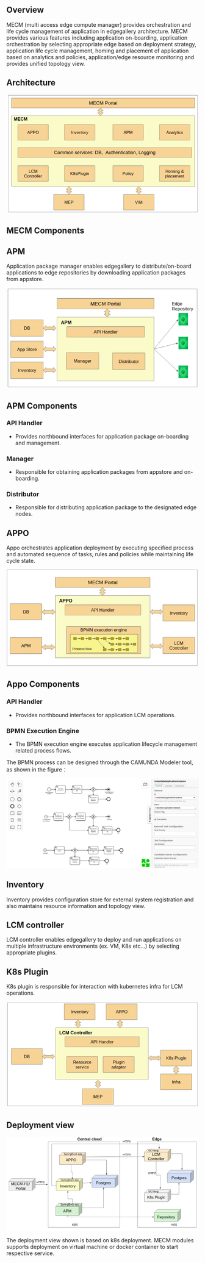 ## Overview
MECM (multi access edge compute manager) provides orchestration and life cycle management of application in
 edgegallery architecture. MECM provides various features including application on-boarding, application orchestration by selecting
  appropriate edge based on deployment strategy, application life cycle management, homing and placement of application 
  based on analytics and policies, application/edge resource monitoring and provides unified topology view.
 
## Architecture
![.](/uploads/images/2020/0924/mecm-architecture.png "mecm-architecture.png")

## MECM Components
## APM
 Application package manager enables edgegallery to distribute/on-board applications to edge repositories by
  downloading application packages from appstore. 
  
![.](/uploads/images/2020/0924/mecm_apm_architecture.png "mecm_apm_architecture.png")

## APM Components
### API Handler

* Provides northbound interfaces for application package on-boarding and management.     

### Manager

* Responsible for obtaining application packages from appstore and on-boarding.     
  
### Distributor

* Responsible for distributing application package to the designated edge nodes.
  
## APPO
 Appo orchestrates application deployment by executing specified process and automated sequence of tasks, rules and
  policies while maintaining life cycle state.

![.](/uploads/images/2020/0924/mecm_appo_architecture.png "mecm_appo_architecture.png")

## Appo Components
### API Handler

* Provides northbound interfaces for application LCM operations.     

### BPMN Execution Engine

* The BPMN execution engine executes application lifecycle management related process flows.        

The BPMN process can be designed through the CAMUNDA Modeler tool, as shown in the figure：

![.](/uploads/images/2020/0924/mecm_appo_process_flow.png "mecm_appo_process_flow.png")

## Inventory
 Inventory provides configuration store for external system registration and also maintains resource information and
  topology view.

## LCM controller
 LCM controller enables edgegallery to deploy and run applications on multiple infrastructure environments (ex. VM, K8s
  etc...) by selecting appropriate plugins. 
## K8s Plugin
 K8s plugin is responsible for interaction with kubernetes infra for LCM operations.

![.](/uploads/images/2020/0924/mecm-applcm-diagram.png "mecm-applcm-diagram.png") 

## Deployment view
![.](/uploads/images/2020/0924/mecm-deployment-overview.png "mecm-deployment-overview.png")

The deployment view shown is based on k8s deployment. MECM modules supports deployment on virtual
 machine or docker container to start respective service.
